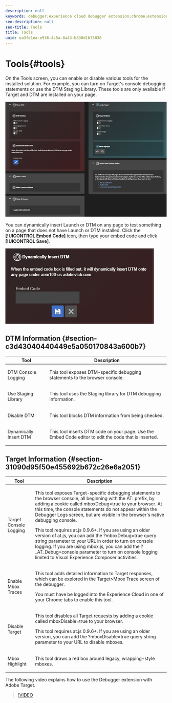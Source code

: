 ```yaml
---
description: null
keywords: debugger;experience cloud debugger extension;chrome;extension;tools;dtm;target
seo-description: null
seo-title: Tools
title: Tools
uuid: ea3fe1ea-e936-4c5a-8a43-b830d1b75038
---
```


# Tools{#tools}

On the Tools screen, you can enable or disable various tools for the installed solution. For example, you can turn on Target's console debugging statements or use the DTM Staging Library. These tools are only available if Target and DTM are installed on your page.

![](assets/tools.jpg)

You can dynamically insert Launch or DTM on any page to test something on a page that does not have Launch or DTM installed. Click the **[!UICONTROL Embed Code]** icon, then type your [embed code](https://experiencecloud.adobe.com/resources/help/en_US/dtm/deployment.html) and click **[!UICONTROL Save]**.

![](assets/tools-embedcode.jpg)

## DTM Information {#section-c3d43040440449e5a050170843a600b7}

<table id="table_04625C3319134E169A35DB74C1D1FB31"> 
 <thead> 
  <tr> 
   <th colname="col1" class="entry"> Tool </th> 
   <th colname="col2" class="entry"> Description </th> 
  </tr>
 </thead>
 <tbody> 
  <tr> 
   <td colname="col1"> <p> DTM Console Logging </p> </td> 
   <td colname="col2"> <p>This tool exposes DTM-specific debugging statements to the browser console. </p> </td> 
  </tr> 
  <tr> 
   <td colname="col1"> <p>Use Staging Library </p> </td> 
   <td colname="col2"> <p>This tool uses the Staging library for DTM debugging information. </p> </td> 
  </tr> 
  <tr> 
   <td colname="col1"> <p>Disable DTM </p> </td> 
   <td colname="col2"> <p>This tool blocks DTM information from being checked. </p> </td> 
  </tr> 
  <tr> 
   <td colname="col1"> <p> Dynamically Insert DTM </p> </td> 
   <td colname="col2"> <p> This tool inserts DTM code on your page. Use the Embed Code editor to edit the code that is inserted. </p> </td> 
  </tr> 
 </tbody> 
</table>

## Target Information {#section-31090d95f50e455692b672c26e6a2051}

<table id="table_A71D269B49F4417599EBACA44D5CCF4F"> 
 <thead> 
  <tr> 
   <th colname="col1" class="entry"> Tool </th> 
   <th colname="col2" class="entry"> Description </th> 
  </tr>
 </thead>
 <tbody> 
  <tr> 
   <td colname="col1"> <p>Target Console Logging </p> </td> 
   <td colname="col2"> <p>This tool exposes Target-specific debugging statements to the browser console, all beginning with the <span class="codeph"> AT:</span> prefix, by adding a cookie called <span class="codeph"> mboxDebug=true</span> to your browser. At this time, the console statements do not appear within the Debugger Logs screen, but are visible in the browser's native debugging console. </p> <p> This tool requires at.js 0.9.6+. If you are using an older version of at.js, you can add the <span class="codeph"> ?mboxDebug=true</span> query string parameter to your URL in order to turn on console logging. If you are using mbox.js, you can add the <span class="codeph"> ?_AT_Debug=console</span> parameter to turn on console logging limited to Visual Experience Composer activities. </p> </td> 
  </tr> 
  <tr> 
   <td colname="col1"> <p> Enable Mbox Traces </p> </td> 
   <td colname="col2"> <p>This tool adds detailed information to Target responses, which can be explored in the <span class="uicontrol"> Target&gt;Mbox Trace</span> screen of the debugger. </p> <p> You must have be logged into the Experience Cloud in one of your Chrome tabs to enable this tool. </p> </td> 
  </tr> 
  <tr> 
   <td colname="col1"> <p>Disable Target </p> </td> 
   <td colname="col2"> <p>This tool disables all Target requests by adding a cookie called <span class="codeph"> mboxDisable=true</span> to your browser. </p> <p> This tool requires at.js 0.9.6+. If you are using an older version, you can add the <span class="codeph"> ?mboxDisable=true </span>query string parameter to your URL to disable mboxes. </p> </td> 
  </tr> 
  <tr> 
   <td colname="col1"> <p> Mbox Highlight </p> </td> 
   <td colname="col2"> <p> This tool draws a red box around legacy, wrapping-style mboxes. </p> </td> 
  </tr> 
 </tbody> 
</table>

The following video explains how to use the Debugger extension with Adobe Target.

>[!VIDEO](https://video.tv.adobe.com/v/23115t2/) 
